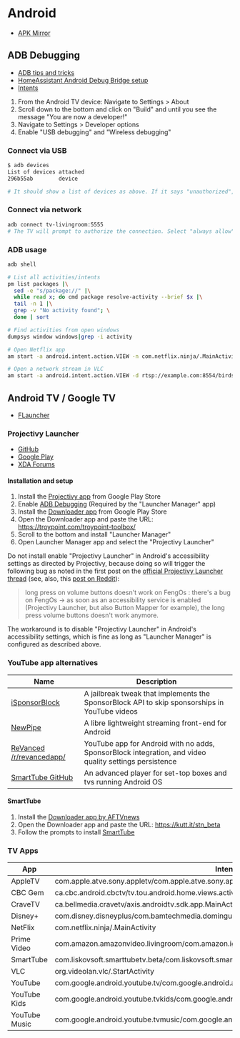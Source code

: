 # Android

* [APK Mirror](https://www.apkmirror.com/)

## ADB Debugging

* [ADB tips and tricks](https://www.xda-developers.com/adb-tips-tricks/)
* [HomeAssistant Android Debug Bridge setup](https://www.home-assistant.io/integrations/androidtv/#adb-setup)
* [Intents](https://gist.github.com/mcfrojd/9e6875e1db5c089b1e3ddeb7dba0f304)

1. From the Android TV device: Navigate to Settings > About
1. Scroll down to the bottom and click on "Build" and until you see the message "You are now a developer!"
1. Navigate to Settings > Developer options
1. Enable "USB debugging" and "Wireless debugging"

### Connect via USB
```bash
$ adb devices
List of devices attached
296b55ab        device

# It should show a list of devices as above. If it says "unauthorized", then check the android device to see if there's a USB debugging popup.
```

### Connect via network
```bash
adb connect tv-livingroom:5555
# The TV will prompt to authorize the connection. Select "always allow".
```

### ADB usage
```bash
adb shell

# List all activities/intents
pm list packages |\
  sed -e "s/package://" |\
  while read x; do cmd package resolve-activity --brief $x |\
  tail -n 1 |\
  grep -v "No activity found"; \
  done | sort

# Find activities from open windows
dumpsys window windows|grep -i activity

# Open Netflix app
am start -a android.intent.action.VIEW -n com.netflix.ninja/.MainActivity

# Open a network stream in VLC
am start -a android.intent.action.VIEW -d rtsp://example.com:8554/birdseye -n org.videolan.vlc/.gui.video.VideoPlayerActivity
```


## Android TV / Google TV

* [FLauncher](https://play.google.com/store/apps/details?id=me.efesser.flauncher&hl=en_CA)

### Projectivy Launcher

* [GitHub](https://github.com/spocky/miproja1)
* [Google Play](https://play.google.com/store/apps/details?id=com.spocky.projengmenu&hl=en_CA)
* [XDA Forums](https://xdaforums.com/t/app-android-tv-projectivy-launcher.4436549/)

#### Installation and setup


1. Install the [Projectivy app](https://play.google.com/store/apps/details?id=com.spocky.projengmenu&hl=en_CA) from Google Play Store
1. Enable [ADB Debugging](#adb-debugging) (Required by the "Launcher Manager" app)
1. Install the [Downloader app](https://play.google.com/store/apps/details?id=com.esaba.downloader&hl=en) from Google Play Store
1. Open the Downloader app and paste the URL: https://troypoint.com/troypoint-toolbox/
1. Scroll to the bottom and install "Launcher Manager"
1. Open Launcher Manager app and select the "Projectivy Launcher"

Do not install enable "Projectivy Launcher" in Android's accessibility settings as directed by Projectivy, because
doing so will trigger the following bug as noted in the first post on the [official Projectivy Launcher thread](https://xdaforums.com/t/app-android-tv-projectivy-launcher.4436549/#post-86794031) (see, also, this [post on Reddit](https://www.reddit.com/r/AndroidTV/comments/1bictvi/projectivity_launcher_and_soundbar_volume_issue/)):

> long press on volume buttons doesn't work on FengOs : there's a bug on FengOs -> as soon as an accessibility service is enabled (Projectivy Launcher, but also Button Mapper for example), the long press volume buttons doesn't work anymore.

The workaround is to disable "Projectivy Launcher" in Android's accessibility settings, which is fine as long as "Launcher Manager" is configured as described above.

### YouTube app alternatives

Name | Description
--- | ---
[iSponsorBlock](https://github.com/Galactic-Dev/iSponsorBlock)| A jailbreak tweak that implements the SponsorBlock API to skip sponsorships in YouTube videos
[NewPipe](https://github.com/TeamNewPipe/NewPipe/) | A libre lightweight streaming front-end for Android
[ReVanced](https://revanced.app) [/r/revancedapp/](https://www.reddit.com/r/revancedapp/) | YouTube app for Android with no adds, SponsorBlock integration, and video quality settings persistence
[SmartTube GitHub](https://github.com/yuliskov/SmartTube) | An advanced player for set-top boxes and tvs running Android OS 

#### SmartTube

1. Install the [Downloader app by AFTVnews](https://www.aftvnews.com/downloader/)
1. Open the Downloader app and paste the URL: https://kutt.it/stn_beta
1. Follow the prompts to install [SmartTube](https://github.com/yuliskov/SmartTube)

### TV Apps

App | Intent
--- | ---
AppleTV | com.apple.atve.sony.appletv/com.apple.atve.sony.appletv.MainActivity
CBC Gem | ca.cbc.android.cbctv/tv.tou.android.home.views.activities.MainActivityTv
CraveTV | ca.bellmedia.cravetv/axis.androidtv.sdk.app.MainActivity
Disney+ | com.disney.disneyplus/com.bamtechmedia.dominguez.main.MainActivity
NetFlix | com.netflix.ninja/.MainActivity
Prime Video | com.amazon.amazonvideo.livingroom/com.amazon.ignition.IgnitionActivity
SmartTube | com.liskovsoft.smarttubetv.beta/com.liskovsoft.smartyoutubetv2.tv.ui.main.SplashActivity
VLC | org.videolan.vlc/.StartActivity
YouTube | com.google.android.youtube.tv/com.google.android.apps.youtube.tv.activity.ShellActivity
YouTube Kids | com.google.android.youtube.tvkids/com.google.android.apps.youtube.tvkids.activity.MainActivity 
YouTube Music | com.google.android.youtube.tvmusic/com.google.android.apps.youtube.tvmusic.activity.MainActivity
